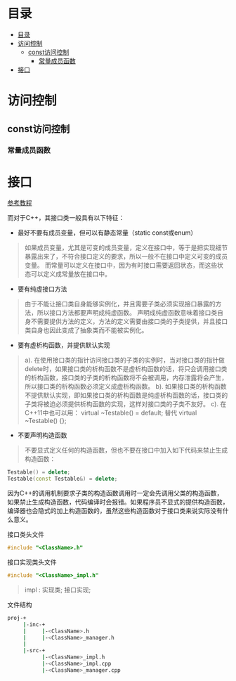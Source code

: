 # 目录
- [目录](#目录)
- [访问控制](#访问控制)
  - [const访问控制](#const访问控制)
    - [常量成员函数](#常量成员函数)
- [接口](#接口)




# 访问控制
## const访问控制

### 常量成员函数


# 接口
[参考教程](https://blog.csdn.net/netyeaxi/article/details/80887646)


而对于C++，其接口类一般具有以下特征：

- 最好不要有成员变量，但可以有静态常量（static const或enum）
> 如果成员变量，尤其是可变的成员变量，定义在接口中，等于是把实现细节暴露出来了，不符合接口定义的要求，所以一般不在接口中定义可变的成员变量。
而常量可以定义在接口中，因为有时接口需要返回状态，而这些状态可以定义成常量放在接口中。

- 要有纯虚接口方法
> 由于不能让接口类自身能够实例化，并且需要子类必须实现接口暴露的方法，所以接口方法都要声明成纯虚函数。
声明成纯虚函数意味着接口类自身不需要提供方法的定义，方法的定义需要由接口类的子类提供，并且接口类自身也因此变成了抽象类而不能被实例化。

- 要有虚析构函数，并提供默认实现
> a). 在使用接口类的指针访问接口类的子类的实例时，当对接口类的指针做delete时，如果接口类的析构函数不是虚析构函数的话，将只会调用接口类的析构函数，接口类的子类的析构函数将不会被调用，内存泄露将会产生，所以接口类的析构函数必须定义成虚析构函数。
b). 如果接口类的析构函数不提供默认实现，即如果接口类的析构函数是纯虚析构函数的话，接口类的子类将被迫必须提供析构函数的实现，这样对接口类的子类不友好。
c). 在C++11中也可以用：  virtual ~Testable() = default; 替代 virtual ~Testable() {};


- 不要声明构造函数
> 不要显式定义任何的构造函数，但也不要在接口中加入如下代码来禁止生成构造函数：
```cpp
Testable() = delete;
Testable(const Testable&) = delete;
```
因为C++的调用机制要求子类的构造函数调用时一定会先调用父类的构造函数，如果禁止生成构造函数，代码编译时会报错。如果程序员不显式的提供构造函数，编译器也会隐式的加上构造函数的，虽然这些构造函数对于接口类来说实际没有什么意义。

接口类头文件
```cpp
#include "<ClassName>.h"
```
接口实现类头文件
```cpp
#include "<ClassName>_impl.h"
```
> impl : 实现类; 接口实现;

文件结构
```bash
proj-+
     |-inc-+
     |     |-<ClassName>.h
     |     |-<ClassName>_manager.h
     |
     |-src-+
           |-<ClassName>_impl.h
           |-<ClassName>_impl.cpp
           |-<ClassName>_manager.cpp
```


